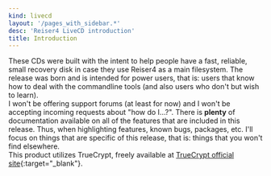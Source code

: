 ```yaml
---
kind: livecd
layout: '/pages_with_sidebar.*'
desc: 'Reiser4 LiveCD introduction'
title: Introduction
---
```

These CDs were built with the intent to help people have a fast, reliable, small recovery disk in case they use Reiser4 as a main filesystem. The release was born and is intended for power users, that is: users that know how to deal with the commandline tools (and also users who don't but wish to learn).    
I won't be offering support forums (at least for now) and I won't be accepting incoming requests about "how do I...?". There is **plenty** of documentation available on all of the features that are included in this release. Thus, when highlighting features, known bugs, packages, etc. I'll focus on things that are specific of this release, that is: things that you won't find elsewhere.    
This product utilizes TrueCrypt, freely available at [TrueCrypt official site](http://www.truecrypt.org/){:target="_blank"}.
